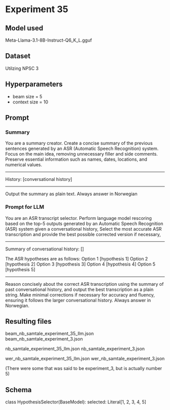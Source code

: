 # Experiment 35

## Model used

Meta-Llama-3.1-8B-Instruct-Q6_K_L.gguf

## Dataset

Utilzing NPSC 3

## Hyperparameters

- beam size = 5
- context size = 10

## Prompt

### Summary

You are a summary creator.
Create a concise summary of the previous sentences generated by an ASR (Automatic Speech Recognition) system.
Focus on the main idea, removing unnecessary filler and side comments.
Preserve essential information such as names, dates, locations, and numerical values.

---

History: [conversational history]

---

Output the summary as plain text.
Always answer in Norwegian

### Prompt for LLM

You are an ASR transcript selector.
Perform language model rescoring based on the top-5 outputs generated by an Automatic Speech Recognition (ASR) system given a conversational history,
Select the most accurate ASR transcription and provide the best possible corrected version if necessary,

---

Summary of conversational history: []

The ASR hypotheses are as follows:
Option 1 [hypothesis 1]
Option 2 [hypothesis 2]
Option 3 [hypothesis 3]
Option 4 [hypothesis 4]
Option 5 [hypothesis 5]

---

Reason concisely about the correct ASR transcription using the summary of past conversational history, and output the best transcription as a plain string. Make minimal corrections if necessary for accuracy and fluency, ensuring it follows the larger conversational history.
Always answer in Norwegian.

## Resulting files

beam_nb_samtale_experiment_35_llm.json
beam_nb_samtale_experiment_3.json

nb_samtale_experiment_35_llm.json
nb_samtale_experiment_3.json

wer_nb_samtale_experiment_35_llm.json
wer_nb_samtale_experiment_3.json

(There were some that was said to be experiment_3, but is actually number 5)

## Schema

class HypothesisSelector(BaseModel):
selected: Literal[1, 2, 3, 4, 5]
